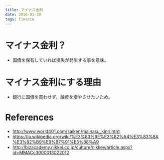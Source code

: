 ```yaml
---
title: マイナス金利
date: 2016-01-30
tags: finance
---
```



# マイナス金利？

+ 国債を保有していれば損失が発生する事を意味。

# マイナス金利にする理由

+ 銀行に国債を買わせず、融資を増やさせたいため。

# References

+ <http://www.world401.com/saiken/mainasu_kinri.html>
+ <https://ja.wikipedia.org/wiki/%E3%83%9E%E3%82%A4%E3%83%8A%E3%82%B9%E9%87%91%E5%88%A9>
+ <http://bizacademy.nikkei.co.jp/culture/nikkey/article.aspx?id=MMACc3000013022012>

